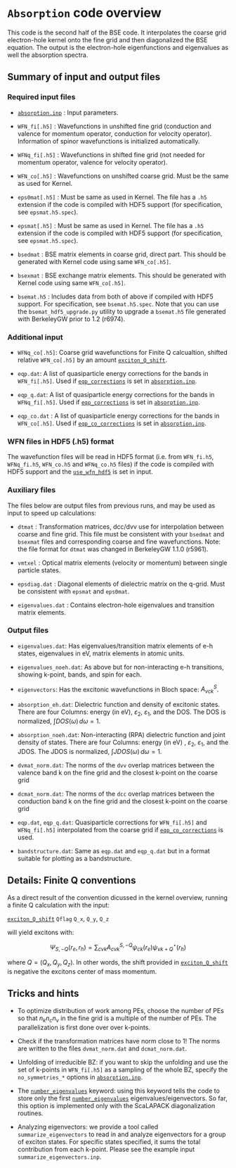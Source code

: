 # `Absorption` code overview

This code is the second half of the BSE code. It interpolates the coarse grid
electron-hole kernel onto the fine grid and then diagonalized the BSE equation.
The output is the electron-hole eigenfunctions and eigenvalues as well the
absorption spectra.

## Summary of input and output files

### Required input files

- [`absorption.inp`](absorption-keywords.md) : Input parameters.

- `WFN_fi[.h5]` : Wavefunctions in unshifted fine grid (conduction and valence for
  momentum operator, conduction for velocity operator). Information of spinor wavefunctions
  is initialized automatically.

- `WFNq_fi[.h5]` : Wavefunctions in shifted fine grid (not needed for momentum
  operator, valence for velocity operator).

- `WFN_co[.h5]` : Wavefunctions on unshifted coarse grid.  Must be the same as used
  for Kernel.

- `eps0mat[.h5]` : Must be same as used in Kernel.  The file has a `.h5`
  extension if the code is compiled with HDF5 support (for specification, see
  `epsmat.h5.spec`).

- `epsmat[.h5]` : Must be same as used in Kernel.  The file has a `.h5`
  extension if the code is compiled with HDF5 support (for specification, see
  `epsmat.h5.spec`).

- `bsedmat` : BSE matrix elements in coarse grid, direct part. This should be
  generated with Kernel code using same `WFN_co[.h5]`.

- `bsexmat` : BSE exchange matrix elements.  This should be generated with
  Kernel code using same `WFN_co[.h5]`.

- `bsemat.h5` : Includes data from both of above if compiled with HDF5 support.
  For specification, see `bsemat.h5.spec`. Note that you can use the
  `bsemat_hdf5_upgrade.py` utility to upgrade a `bsemat.h5` file generated with
  BerkeleyGW prior to 1.2 (r6974).

### Additional input

- `WFNq_co[.h5]`: Coarse grid wavefunctions for Finite Q calcualtion, shifted relative 
  `WFN_co[.h5]` by an amount [`exciton_Q_shift`](kernel-keywords.md#exciton_Q_shift).

- `eqp.dat`: A list of quasiparticle energy corrections for the bands in
  `WFN_fi[.h5]`.  Used if [`eqp_corrections`](absorption-keywords.md#eqp_corrections)
  is set in [`absorption.inp`](absorption-keywords.md).

- `eqp_q.dat`: A list of quasiparticle energy corrections for the bands in
  `WFNq_fi[.h5]`.  Used if [`eqp_corrections`](absorption-keywords.md#eqp_corrections)
  is set in [`absorption.inp`](absorption-keywords.md).

- `eqp_co.dat` : A list of quasiparticle energy corrections for the bands in
  `WFN_co[.h5]`.  Used if
  [`eqp_co_corrections`](absorption-keywords.md#eqp_co_corrections) is set in
  [`absorption.inp`](absorption-keywords.md).

### WFN files in HDF5 (.h5) format

The wavefunction files will be read in HDF5 format (i.e. from `WFN_fi.h5`, `WFNq_fi.h5`, `WFN_co.h5` and `WFNq_co.h5` files)
if the code is compiled with HDF5 support and the  [`use_wfn_hdf5`](absorption-keywords.md#use_wfn_hdf5) is set in input.

### Auxiliary files

The files below are output files from previous runs, and may be used as input
to speed up calculations:

- `dtmat` : Transformation matrices, dcc/dvv use for interpolation between
  coarse and fine grid.  This file must be consistent with your `bsedmat` and
  `bsexmat` files and corresponding coarse and fine wavefunctions. Note: the
  file format for `dtmat` was changed in BerkeleyGW 1.1.0 (r5961).

- `vmtxel` : Optical matrix elements (velocity or momentum) between single
  particle states.

- `epsdiag.dat` :  Diagonal elements of dielectric matrix on the q-grid.  Must
  be consistent with `epsmat` and `eps0mat`.

- `eigenvalues.dat` : Contains electron-hole eigenvalues and transition matrix
  elements.

### Output files

- `eigenvalues.dat`: Has eigenvalues/transition matrix elements of e-h states,
  eigenvalues in eV, matrix elements in atomic units.

- `eigenvalues_noeh.dat`: As above but for non-interacting e-h transitions,
  showing k-point, bands, and spin for each.

- `eigenvectors`: Has the excitonic wavefunctions in Bloch space: $A^S_{vck}$.

- `absorption_eh.dat`: Dielectric function and density of excitonic states.
  There are four Columns: energy (in eV), $\varepsilon_2$, $\varepsilon_1$, and
  the DOS. The DOS is normalized, $\int DOS(\omega)\,d\omega = 1$.

- `absorption_noeh.dat`: Non-interacting (RPA) dielectric function and joint
  density of states. There are four Columns: energy (in eV) , $\varepsilon_2$,
  $\varepsilon_1$, and the JDOS. The JDOS is normalized, $\int
  JDOS(\omega)\,d\omega = 1$.

- `dvmat_norm.dat`: The norms of the `dvv` overlap matrices between the valence
  band k on the fine grid and the closest k-point on the coarse grid

- `dcmat_norm.dat`: The norms of the `dcc` overlap matrices between the
  conduction band k on the fine grid and the closest k-point on the coarse grid

- `eqp.dat`, `eqp_q.dat`: Quasiparticle corrections for `WFN_fi[.h5]` and `WFNq_fi[.h5]`
  interpolated from the coarse grid if
  [`eqp_co_corrections`](absorption-keywords.md#eqp_co_corrections) is used.

- `bandstructure.dat`: Same as `eqp.dat` and `eqp_q.dat` but in a format
  suitable for plotting as a bandstructure.

## Details: Finite Q conventions

As a direct result of the convention dicussed in the kernel overview,
running a finite Q calculation with the input:

[`exciton_Q_shift`](absorption-keywords.md#exciton_Q_shift) `Qflag` `Q_x`, `Q_y`, `Q_z`

will yield excitons with:

$$ 
\Psi_{S,-Q}(r_e, r_h) = \sum_{cvk} A^{S,-Q}_{cvk} \psi_{ck}(r_e) \psi^\star_{vk+Q}(r_h)  
$$

where $Q = (Q_x, Q_y, Q_z)$. In other words, the shift provided in 
[`exciton_Q_shift`](kernel-keywords.md#exciton_Q_shift) is negative the excitons
center of mass momentum.

## Tricks and hints

- To optimize distribution of work among PEs, choose the number of PEs so that
  $n_k n_c n_v$ in the fine grid is a multiple of the number of PEs. The
  parallelization is first done over over k-points.

- Check if the transformation matrices have norm close to 1! The norms are
  written to the files `dvmat_norm.dat` and `dcmat_norm.dat`.

- Unfolding of irreducible BZ: if you want to skip the unfolding and use the
  set of k-points in `WFN_fi[.h5]` as a sampling of the whole BZ, specify the
  `no_symmetries_*` options in [`absorption.inp`](absorption-keywords.md).

- The [`number_eigenvalues`](absorption-keywords.md#number_eigenvalues) keyword:
  using this keyword tells the code to store only the first
  [`number_eigenvalues`](absorption-keywords.md#number_eigenvalues)
  eigenvalues/eigenvectors. So far, this option is implemented only with the
  ScaLAPACK diagonalization routines.

- Analyzing eigenvectors: we provide a tool called `summarize_eigenvectors` to
  read in and analyze eigenvectors for a group of exciton states. For specific
  states specified, it sums the total contribution from each k-point. Please
  see the example input `summarize_eigenvectors.inp`.
